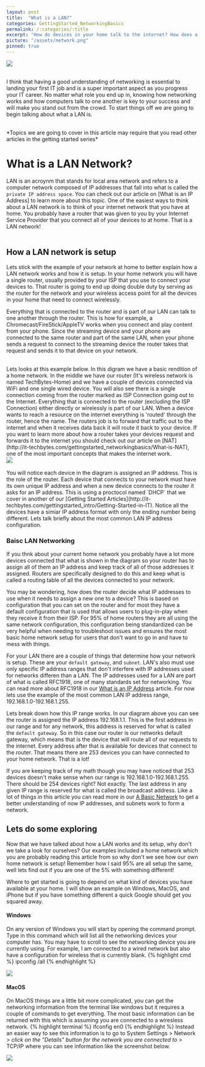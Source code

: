 ```yaml
---
layout: post
title:  "What is a LAN?"
categories: GettingStarted_NetworkingBasics
permalink: /:categories/:title
excerpt: "How do devices in your home talk to the internet? How does a local network work to connect all your devices and let them talk to the internet? Read about a LAN to learn one of the fundamental concepts of networking."
picture: "/assets/network.png"
pinned: true
---
```


<div style=img><img src="/assets/network.png"></div>

\
I think that having a good understanding of networking is essential to landing your first IT job and is a super important aspect as you progress your IT career. No matter what role you end up in, knowing how networking works and how computers talk to one another is key to your success and will make you stand out from the crowd. To start things off we are going to begin talking about what a LAN is.

<br/>
*Topics we are going to cover in this article may require that you read other articles in the getting started series*

<br/>

# What is a LAN Network?
LAN is an acroynm that stands for local area network and refers to a computer network composed of IP addresses that fall into what is called the `private IP address space`. You can check out our article on [What is an IP Address] to learn more about this topic. One of the easiest ways to think about a LAN network is to think of your internet network that you have at home. You probably have a router that was given to you by your Internet Service Provider that you connect all of your devices to at home. That is a LAN network!
\
<br/>

## How a LAN network is setup
Lets stick with the example of your network at home to better explain how a LAN network works and how it is setup. In your home network you will have a single router, usually provided by your ISP that you use to connect your devices to. That router is going to end up doing double duty by serving as the router for the network and your wireless access point for all the devices in your home that need to connect wirelessly.

Everything that is connected to the router and is part of our LAN can talk to one another through the router. This is how for example, a Chromecast/FireStick/AppleTV works when you connect and play content from your phone. Since the streaming device and your phone are connected to the same router and part of the same LAN, when your phone sends a request to connect to the streaming device the router takes that request and sends it to that device on your network.


<br/>
Lets looks at this example below. In this digram we have a basic rendition of a home network. In the middle we have our router (It's wireless network is named TechBytes-Home) and we have a couple of devices connected via WiFi and one single wired device. You will also see there is a single connection coming from the router marked as ISP Connection going out to the Internet. Everything that is connected to the router (excluding the ISP Connection) either directly or wirelessly is part of our LAN. When a device wants to reach a resource on the internet everything is 'routed' through the router, hence the name. The routers job is to forward that traffic out to the internet and when it receives data back it will route it back to your device. If you want to learn more about how a router takes your devices request and forwards it to the internet you should check out our article on [NAT](http://it-techbytes.com/gettingstarted_networkingbasics/What-is-NAT), one of the most important concepts that makes the internet work.

<div style=img><img src="/assets/What is a LAN.drawio.png"></div>

<br/>
You will notice each device in the diagram is assigned an IP address. This is the role of the router. Each device that connects to your network must have its own unique IP address and when a new device connects to the router it asks for an IP address. This is using a proctocol named `DHCP` that we cover in another of our [Getting Started Articles](http://it-techbytes.com/gettingstarted_intro/Getting-Started-in-IT). Notice all the devices have a simiar IP address format with only the ending number being different. Lets talk briefly about the most common LAN IP address configuration.

### Baisc LAN Networking
If you thnk about your current home network you probably have a lot more devices connected that what is shown in the diagram so your router has to assign all of them an IP address and keep track of all of those addresses it assigned. Routers are specifically designed to do this and keep what is called a routing table of all the devices connected to your network. 

You may be wondering, how does the router decide what IP addresses to use when it needs to assign a new one to a device? This is based on configuration that you can set on the router and for most they have a default configuration that is used that allows users to plug-in-play when they receive it from their ISP. For 95% of home routers they are all using the same network configuration, this configuration being standardized can be very helpful when needing to troubleshoot issues and ensures the most basic home network setup for users that don't want to go in and have to mess with things.

For your LAN there are a couple of things that determine how your network is setup. These are your `default gateway`, and `subnet`. LAN's also must use only specific IP address ranges that don't interfere with IP addresses used for networks differen than a LAN. The IP addresses used for a LAN are part of what is called RFC1918, one of many standards set for networking. You can read more about RFC1918 in our [What is an IP Address](http://it-techbytes.com/gettingstarted_intro/What-is-an-ip-address) article. For now lets use the example of the most common LAN IP address range, 192.168.1.0-192.168.1.255.

Lets break down how this IP range works. In our diagram above you can see the router is assigned the IP address 192.168.1.1. This is the first address in our range and for any network, this address is reserved for what is called the `default gateway`. So in this case our router is our networks default gateway, which means that is the device that will route all of our requests to the internet. Every address after that is available for devices that connect to the router. That means there are 253 devices you can have connected to your home network. That is a lot!

If you are keeping track of my math though you may have noticed that 253 devices doesn't make sense when our range is 192.168.1.0-192.168.1.255. There should be 254 devices right? Not exactly. The last address in any given IP range is reserved for what is called the broadcast address. Like a lot of things in this article you can read more in our [A Basic Network](http://it-techbytes.com/gettingstarted_intro/A-basic-network) to get a better understanding of now IP addresses, and subnets work to form a network.

## Lets do some exploring
Now that we have talked about how a LAN works and its setup, why don't we take a look for ourselves? Our examples included a home network which you are probably reading this article from so why don't we see how our own home network is setup! Remember how I said 95% are all setup the same, well lets find out if you are one of the 5% with something different!

Where to get started is going to depend on what kind of devices you have available at your home. I will show an example on Windows, MacOS, and iPhone but if you have something different a quick Google should get you squared away.
#### **Windows**
On any version of Windows you will start by opening the command prompt. Type in this command which will list all the networking devices your computer has. You may have to scroll to see the networking device you are currently using. For example, I am connected to a wired network but also have a configuration for wireless that is currently blank.
{% highlight cmd %}
ipconfig /all
{% endhighlight %}
<div style=img><img src="/assets/ipconfig.png"></div>

#### **MacOS**
On MacOS things are a little bit more complicated, you can get the networking information from the terminal like windows but it requires a couple of commands to get everything. The most basic information can be returned with this which is assuming you are connected to a wiresless network.
{% highlight terminal %}
ifconfig en0
{% endhighlight %}
Instead an easier way to see this information is to go to System Settings > Network > _click on the "Details" button for the network you are connected to_ > TCP/IP where you can see information like the screenshot below.
<div style=img><img src="/assets/macosip.png"></div>
